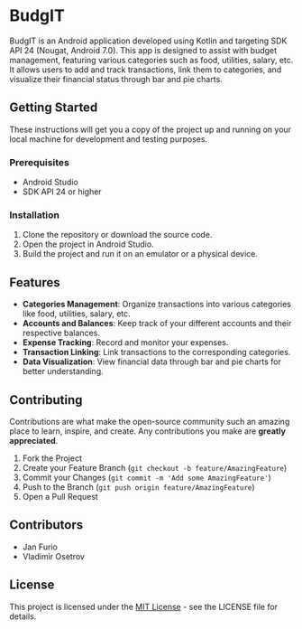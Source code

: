 # BudgIT

BudgIT is an Android application developed using Kotlin and targeting SDK API 24 (Nougat, Android 7.0). This app is designed to assist with budget management, featuring various categories such as food, utilities, salary, etc. It allows users to add and track transactions, link them to categories, and visualize their financial status through bar and pie charts.

## Getting Started

These instructions will get you a copy of the project up and running on your local machine for development and testing purposes.

### Prerequisites

- Android Studio
- SDK API 24 or higher

### Installation

1. Clone the repository or download the source code.
2. Open the project in Android Studio.
3. Build the project and run it on an emulator or a physical device.

## Features

- **Categories Management**: Organize transactions into various categories like food, utilities, salary, etc.
- **Accounts and Balances**: Keep track of your different accounts and their respective balances.
- **Expense Tracking**: Record and monitor your expenses.
- **Transaction Linking**: Link transactions to the corresponding categories.
- **Data Visualization**: View financial data through bar and pie charts for better understanding.

## Contributing

Contributions are what make the open-source community such an amazing place to learn, inspire, and create. Any contributions you make are **greatly appreciated**.

1. Fork the Project
2. Create your Feature Branch (`git checkout -b feature/AmazingFeature`)
3. Commit your Changes (`git commit -m 'Add some AmazingFeature'`)
4. Push to the Branch (`git push origin feature/AmazingFeature`)
5. Open a Pull Request

## Contributors

- Jan Furio
- Vladimir Osetrov

## License

This project is licensed under the [MIT License](LICENSE.md) - see the LICENSE file for details.
